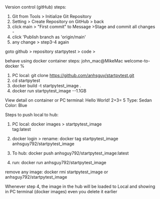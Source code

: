 Version control (gitHub) steps:
1. Git from Tools > Initialize Git Repository
2. Setting > Create Repository on GitHub > back
3. click main > "First commit" to Message >Stage and commit all changes -
4. click 'Publish branch as 'origin/main'
5. any change > step3-4 again

goto github > repository startpytest > code >

behave using docker container steps:
john_mac@MikeMac welcome-to-docker %
1. PC local: git clone https://github.com/anhsguy/startpytest.git
2. cd startpytest
3. docker build -t startpytest_image .
4. docker run startpytest_image --1.1GB

View detail on container or PC terminal: Hello World! 2+3= 5 Type: Sedan Color: Blue

Steps to push local to hub:

1. PC local: docker images > startpytest_image  
   tag:latest

2. docker login > rename: docker tag startpytest_image anhsguy792/startpytest_image

3. To hub: docker push anhsguy792/startpytest_image:latest

4. run: docker run anhsguy792/startpytest_image

remove any image: docker rmi startpytest_image or anhsguy792/startpytest_image

Whenever step 4, the image in the hub will be loaded to Local and showing in PC terminal (docker images) even you delete it earlier

